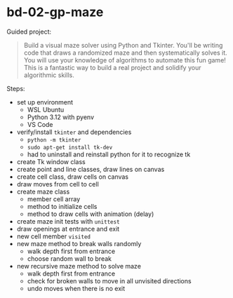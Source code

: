 # bd-02-gp-maze

Guided project:
> Build a visual maze solver using Python and Tkinter. You'll be writing code that draws a randomized maze and then systematically solves it. You will use your knowledge of algorithms to automate this fun game! This is a fantastic way to build a real project and solidify your algorithmic skills.

Steps:
* set up environment
  * WSL Ubuntu
  * Python 3.12 with pyenv
  * VS Code
* verify/install `tkinter` and dependencies
  * `python -m tkinter`
  * `sudo apt-get install tk-dev`
  * had to uninstall and reinstall python for it to recognize tk
* create Tk window class
* create point and line classes, draw lines on canvas
* create cell class, draw cells on canvas
* draw moves from cell to cell
* create maze class
  * member cell array
  * method to initialize cells
  * method to draw cells with animation (delay)
* create maze init tests with `unittest`
* draw openings at entrance and exit
* new cell member `visited`
* new maze method to break walls randomly
  * walk depth first from entrance
  * choose random wall to break
* new recursive maze method to solve maze
  * walk depth first from entrance
  * check for broken walls to move in all unvisited directions
  * undo moves when there is no exit
